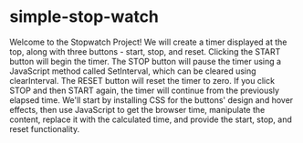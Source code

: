 # simple-stop-watch
Welcome to the Stopwatch Project! We will create a timer displayed at the top, along with three buttons - start, stop, and reset. Clicking the START button will begin the timer. The STOP button will pause the timer using a JavaScript method called SetInterval, which can be cleared using clearInterval. The RESET button will reset the timer to zero. If you click STOP and then START again, the timer will continue from the previously elapsed time. We'll start by installing CSS for the buttons' design and hover effects, then use JavaScript to get the browser time, manipulate the content, replace it with the calculated time, and provide the start, stop, and reset functionality.
